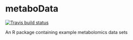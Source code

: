 # metaboData

[![Travis build status](https://travis-ci.org/aberHRML/metaboData.svg?branch=master)](https://travis-ci.org/aberHRML/metaboData)

An R package containing example metabolomics data sets
